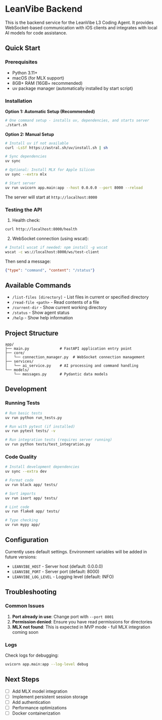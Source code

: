 # LeanVibe Backend

This is the backend service for the LeanVibe L3 Coding Agent. It provides WebSocket-based communication with iOS clients and integrates with local AI models for code assistance.

## Quick Start

### Prerequisites
- Python 3.11+
- macOS (for MLX support)
- 8GB+ RAM (16GB+ recommended)
- uv package manager (automatically installed by start script)

### Installation

**Option 1: Automatic Setup (Recommended)**
```bash
# One command setup - installs uv, dependencies, and starts server
./start.sh
```

**Option 2: Manual Setup**
```bash
# Install uv if not available
curl -LsSf https://astral.sh/uv/install.sh | sh

# Sync dependencies
uv sync

# Optional: Install MLX for Apple Silicon
uv sync --extra mlx

# Start server
uv run uvicorn app.main:app --host 0.0.0.0 --port 8000 --reload
```

The server will start at `http://localhost:8000`

### Testing the API

1. Health check:
```bash
curl http://localhost:8000/health
```

2. WebSocket connection (using wscat):
```bash
# Install wscat if needed: npm install -g wscat
wscat -c ws://localhost:8000/ws/test-client
```

Then send a message:
```json
{"type": "command", "content": "/status"}
```

## Available Commands

- `/list-files [directory]` - List files in current or specified directory
- `/read-file <path>` - Read contents of a file  
- `/current-dir` - Show current working directory
- `/status` - Show agent status
- `/help` - Show help information

## Project Structure

```
app/
├── main.py              # FastAPI application entry point
├── core/
│   └── connection_manager.py  # WebSocket connection management
├── services/
│   └── ai_service.py    # AI processing and command handling
└── models/
    └── messages.py      # Pydantic data models
```

## Development

### Running Tests
```bash
# Run basic tests
uv run python run_tests.py

# Run with pytest (if installed)
uv run pytest tests/ -v

# Run integration tests (requires server running)
uv run python tests/test_integration.py
```

### Code Quality
```bash
# Install development dependencies
uv sync --extra dev

# Format code
uv run black app/ tests/

# Sort imports
uv run isort app/ tests/

# Lint code
uv run flake8 app/ tests/

# Type checking
uv run mypy app/
```

## Configuration

Currently uses default settings. Environment variables will be added in future versions:

- `LEANVIBE_HOST` - Server host (default: 0.0.0.0)
- `LEANVIBE_PORT` - Server port (default: 8000)  
- `LEANVIBE_LOG_LEVEL` - Logging level (default: INFO)

## Troubleshooting

### Common Issues

1. **Port already in use**: Change port with `--port 8001`
2. **Permission denied**: Ensure you have read permissions for directories
3. **MLX not found**: This is expected in MVP mode - full MLX integration coming soon

### Logs

Check logs for debugging:
```bash
uvicorn app.main:app --log-level debug
```

## Next Steps

- [ ] Add MLX model integration  
- [ ] Implement persistent session storage
- [ ] Add authentication
- [ ] Performance optimizations
- [ ] Docker containerization